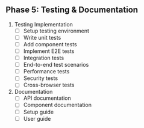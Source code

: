 ## Phase 5: Testing & Documentation
1. Testing Implementation
   - [ ] Setup testing environment
   - [ ] Write unit tests
   - [ ] Add component tests
   - [ ] Implement E2E tests
   - [ ] Integration tests
   - [ ] End-to-end test scenarios
   - [ ] Performance tests
   - [ ] Security tests
   - [ ] Cross-browser tests

2. Documentation
   - [ ] API documentation
   - [ ] Component documentation
   - [ ] Setup guide
   - [ ] User guide
